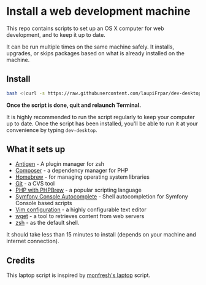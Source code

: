 # Install a web development machine

This repo contains scripts to set up an OS X computer for web development, and to keep it up to date.

It can be run multiple times on the same machine safely. It installs, upgrades, or skips packages based on what is already installed on the machine.

## Install


```sh
bash <(curl -s https://raw.githubusercontent.com/laupiFrpar/dev-desktop/master/boot)
```

**Once the script is done, quit and relaunch Terminal.**

It is highly recommended to run the script regularly to keep your computer up to
date. Once the script has been installed, you'll be able to run it at your
convenience by typing `dev-desktop`.

## What it sets up

* [Antigen] - A plugin manager for zsh
* [Composer] - a dependency manager for PHP
* [Homebrew] - for managing operating system libraries
* [Git] - a CVS tool
* [PHP with PHPBrew] - a popular scripting language
* [Symfony Console Autocomplete] - Shell autocompletion for Symfony Console based scripts
* [Vim configuration] - a highly configurable text editor
* [wget] - a tool to retrieves content from web servers
* [zsh] - as the default shell.

[Antigen]: http://antigen.sharats.me/
[Composer]: https://getcomposer.org/
[Homebrew]: http://brew.sh/
[Git]: https://git-scm.com/
[PHP with PHPBrew]: http://phpbrew.github.io/phpbrew/
[Symfony Console Autocomplete]: https://github.com/bamarni/symfony-console-autocomplete
[Vim configuration]: https://www.vim.org/
[wget]: https://www.gnu.org/software/wget/
[zsh]: http://www.zsh.org/

It should take less than 15 minutes to install (depends on your machine and internet connection).



## Credits

This laptop script is inspired by
[monfresh's laptop](https://github.com/monfresh/laptop) script.
